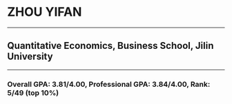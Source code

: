 # ZHOU YIFAN 
---
## Quantitative Economics, Business School, Jilin University
---
### Overall GPA: 3.81/4.00, Professional GPA: 3.84/4.00, Rank: 5/49 (top 10%)



